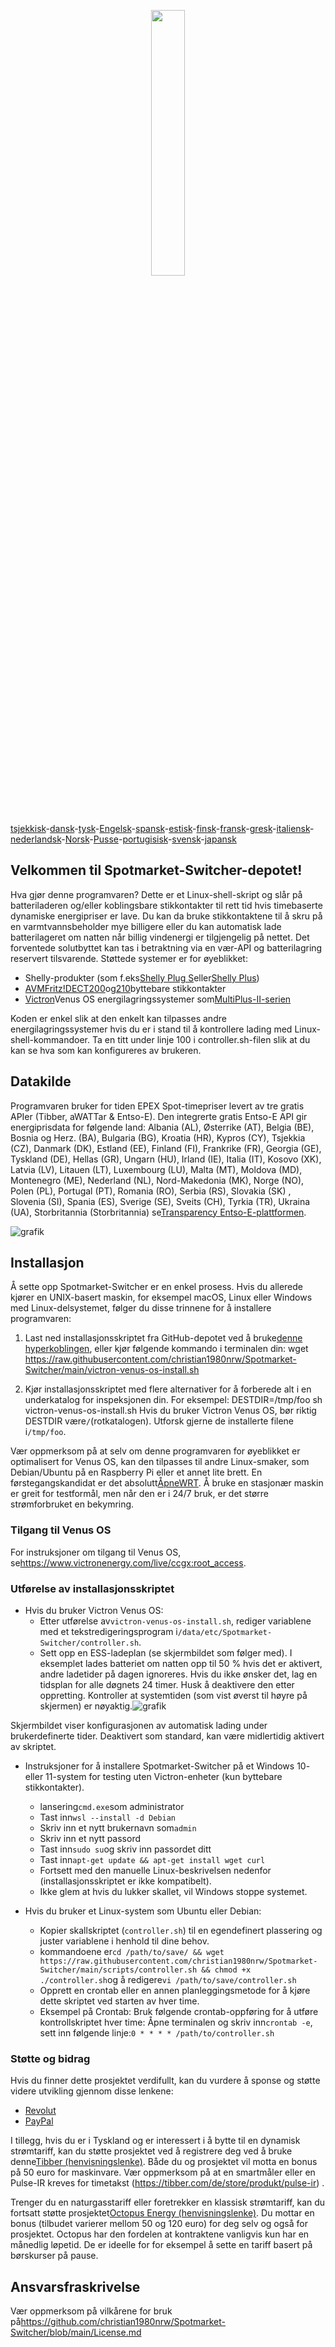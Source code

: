 <p align="center" width="100%">
    <img width="33%" src="https://github.com/christian1980nrw/Spotmarket-Switcher/blob/main/SpotmarketSwitcherLogo.png?raw=true"> 
</p>

[tsjekkisk](README.cs.md)-[dansk](README.da.md)-[tysk](README.de.md)-[Engelsk](README.md)-[spansk](README.es.md)-[estisk](README.et.md)-[finsk](README.fi.md)-[fransk](README.fr.md)-[gresk](README.el.md)-[italiensk](README.it.md)-[nederlandsk](README.nl.md)-[Norsk](README.no.md)-[Pusse](README.pl.md)-[portugisisk](README.pt.md)-[svensk](README.sv.md)-[japansk](README.ja.md)

## Velkommen til Spotmarket-Switcher-depotet!

Hva gjør denne programvaren?
Dette er et Linux-shell-skript og slår på batteriladeren og/eller koblingsbare stikkontakter til rett tid hvis timebaserte dynamiske energipriser er lave.
Du kan da bruke stikkontaktene til å skru på en varmtvannsbeholder mye billigere eller du kan automatisk lade batterilageret om natten når billig vindenergi er tilgjengelig på nettet.
Det forventede solutbyttet kan tas i betraktning via en vær-API og batterilagring reservert tilsvarende.
Støttede systemer er for øyeblikket:

-   Shelly-produkter (som f.eks[Shelly Plug S](https://shellyparts.de/products/shelly-plus-plug-s)eller[Shelly Plus](https://shellyparts.de/products/shelly-plus-1pm))
-   [AVMFritz!DECT200](https://avm.de/produkte/smart-home/fritzdect-200/)og[210](https://avm.de/produkte/smart-home/fritzdect-210/)byttebare stikkontakter
-   [Victron](https://www.victronenergy.com/)Venus OS energilagringssystemer som[MultiPlus-II-serien](https://www.victronenergy.com/inverters-chargers)

Koden er enkel slik at den enkelt kan tilpasses andre energilagringssystemer hvis du er i stand til å kontrollere lading med Linux-shell-kommandoer.
Ta en titt under linje 100 i controller.sh-filen slik at du kan se hva som kan konfigureres av brukeren.

## Datakilde

Programvaren bruker for tiden EPEX Spot-timepriser levert av tre gratis APIer (Tibber, aWATTar & Entso-E).
Den integrerte gratis Entso-E API gir energiprisdata for følgende land:
Albania (AL), Østerrike (AT), Belgia (BE), Bosnia og Herz. (BA), Bulgaria (BG), Kroatia (HR), Kypros (CY), Tsjekkia (CZ), Danmark (DK), Estland (EE), Finland (FI), Frankrike (FR), Georgia (GE), Tyskland (DE), Hellas (GR), Ungarn (HU), Irland (IE), Italia (IT), Kosovo (XK), Latvia (LV), Litauen (LT), Luxembourg (LU), Malta (MT), Moldova (MD), Montenegro (ME), Nederland (NL), Nord-Makedonia (MK), Norge (NO), Polen (PL), Portugal (PT), Romania (RO), Serbia (RS), Slovakia (SK) , Slovenia (SI), Spania (ES), Sverige (SE), Sveits (CH), Tyrkia (TR), Ukraina (UA), Storbritannia (Storbritannia) se[Transparency Entso-E-plattformen](https://transparency.entsoe.eu/transmission-domain/r2/dayAheadPrices/show).

![grafik](https://user-images.githubusercontent.com/6513794/224442951-c0155a48-f32b-43f4-8014-d86d60c3b311.png)

## Installasjon

Å sette opp Spotmarket-Switcher er en enkel prosess. Hvis du allerede kjører en UNIX-basert maskin, for eksempel macOS, Linux eller Windows med Linux-delsystemet, følger du disse trinnene for å installere programvaren:

1.  Last ned installasjonsskriptet fra GitHub-depotet ved å bruke[denne hyperkoblingen](https://raw.githubusercontent.com/christian1980nrw/Spotmarket-Switcher/main/victron-venus-os-install.sh), eller kjør følgende kommando i terminalen din:
        wget https://raw.githubusercontent.com/christian1980nrw/Spotmarket-Switcher/main/victron-venus-os-install.sh

2.  Kjør installasjonsskriptet med flere alternativer for å forberede alt i en underkatalog for inspeksjonen din. For eksempel:
        DESTDIR=/tmp/foo sh victron-venus-os-install.sh
    Hvis du bruker Victron Venus OS, bør riktig DESTDIR være`/`(rotkatalogen). Utforsk gjerne de installerte filene i`/tmp/foo`.

Vær oppmerksom på at selv om denne programvaren for øyeblikket er optimalisert for Venus OS, kan den tilpasses til andre Linux-smaker, som Debian/Ubuntu på en Raspberry Pi eller et annet lite brett. En førstegangskandidat er det absolutt[ÅpneWRT](https://www.openwrt.org). Å bruke en stasjonær maskin er greit for testformål, men når den er i 24/7 bruk, er det større strømforbruket en bekymring.

### Tilgang til Venus OS

For instruksjoner om tilgang til Venus OS, se<https://www.victronenergy.com/live/ccgx:root_access>.

### Utførelse av installasjonsskriptet

-   Hvis du bruker Victron Venus OS:
    -   Etter utførelse av`victron-venus-os-install.sh`, rediger variablene med et tekstredigeringsprogram i`/data/etc/Spotmarket-Switcher/controller.sh`.
    -   Sett opp en ESS-ladeplan (se skjermbildet som følger med). I eksemplet lades batteriet om natten opp til 50 % hvis det er aktivert, andre ladetider på dagen ignoreres. Hvis du ikke ønsker det, lag en tidsplan for alle døgnets 24 timer. Husk å deaktivere den etter oppretting. Kontroller at systemtiden (som vist øverst til høyre på skjermen) er nøyaktig.![grafik](https://user-images.githubusercontent.com/6513794/206877184-b8bf0752-b5d5-4c1b-af15-800b6499cfc7.png)

Skjermbildet viser konfigurasjonen av automatisk lading under brukerdefinerte tider. Deaktivert som standard, kan være midlertidig aktivert av skriptet.

-   Instruksjoner for å installere Spotmarket-Switcher på et Windows 10- eller 11-system for testing uten Victron-enheter (kun byttebare stikkontakter).

    -   lansering`cmd.exe`som administrator
    -   Tast inn`wsl --install -d Debian`
    -   Skriv inn et nytt brukernavn som`admin`
    -   Skriv inn et nytt passord
    -   Tast inn`sudo su`og skriv inn passordet ditt
    -   Tast inn`apt-get update && apt-get install wget curl`
    -   Fortsett med den manuelle Linux-beskrivelsen nedenfor (installasjonsskriptet er ikke kompatibelt).
    -   Ikke glem at hvis du lukker skallet, vil Windows stoppe systemet.


-   Hvis du bruker et Linux-system som Ubuntu eller Debian:
    -   Kopier skallskriptet (`controller.sh`) til en egendefinert plassering og juster variablene i henhold til dine behov.
    -   kommandoene er`cd /path/to/save/ && wget https://raw.githubusercontent.com/christian1980nrw/Spotmarket-Switcher/main/scripts/controller.sh && chmod +x ./controller.sh`og å redigere`vi /path/to/save/controller.sh`
    -   Opprett en crontab eller en annen planleggingsmetode for å kjøre dette skriptet ved starten av hver time.
    -   Eksempel på Crontab:
          Bruk følgende crontab-oppføring for å utføre kontrollskriptet hver time:
          Åpne terminalen og skriv inn`crontab -e`, sett inn følgende linje:`0 * * * * /path/to/controller.sh`

### Støtte og bidrag

Hvis du finner dette prosjektet verdifullt, kan du vurdere å sponse og støtte videre utvikling gjennom disse lenkene:

-   [Revolut](https://revolut.me/christqki2)
-   [PayPal](https://paypal.me/christian1980nrw)

I tillegg, hvis du er i Tyskland og er interessert i å bytte til en dynamisk strømtariff, kan du støtte prosjektet ved å registrere deg ved å bruke denne[Tibber (henvisningslenke)](https://invite.tibber.com/ojgfbx2e). Både du og prosjektet vil motta en bonus på 50 euro for maskinvare. Vær oppmerksom på at en smartmåler eller en Pulse-IR kreves for timetakst (<https://tibber.com/de/store/produkt/pulse-ir>) .

Trenger du en naturgasstariff eller foretrekker en klassisk strømtariff, kan du fortsatt støtte prosjektet[Octopus Energy (henvisningslenke)](https://share.octopusenergy.de/glass-raven-58).
Du mottar en bonus (tilbudet varierer mellom 50 og 120 euro) for deg selv og også for prosjektet.
Octopus har den fordelen at kontraktene vanligvis kun har en månedlig løpetid. De er ideelle for for eksempel å sette en tariff basert på børskurser på pause.

## Ansvarsfraskrivelse

Vær oppmerksom på vilkårene for bruk på<https://github.com/christian1980nrw/Spotmarket-Switcher/blob/main/License.md>
